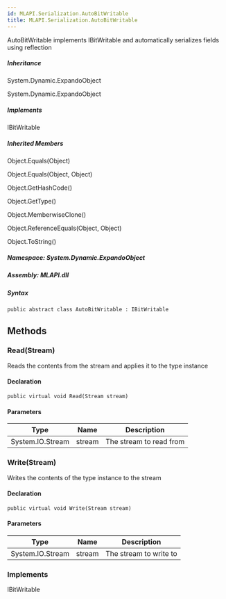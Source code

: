 ```yaml
---  
id: MLAPI.Serialization.AutoBitWritable  
title: MLAPI.Serialization.AutoBitWritable  
---
```


<div class="markdown level0 summary">

AutoBitWritable implements IBitWritable and automatically serializes
fields using reflection

</div>

<div class="markdown level0 conceptual">

</div>

<div class="inheritance">

##### Inheritance

<div class="level0">

System.Dynamic.ExpandoObject

</div>

<div class="level1">

System.Dynamic.ExpandoObject

</div>

</div>

<div classs="implements">

##### Implements

<div>

IBitWritable

</div>

</div>

<div class="inheritedMembers">

##### Inherited Members

<div>

Object.Equals(Object)

</div>

<div>

Object.Equals(Object, Object)

</div>

<div>

Object.GetHashCode()

</div>

<div>

Object.GetType()

</div>

<div>

Object.MemberwiseClone()

</div>

<div>

Object.ReferenceEquals(Object, Object)

</div>

<div>

Object.ToString()

</div>

</div>

##### **Namespace**: System.Dynamic.ExpandoObject

##### **Assembly**: MLAPI.dll

##### Syntax

    public abstract class AutoBitWritable : IBitWritable

## Methods 

### Read(Stream)

<div class="markdown level1 summary">

Reads the contents from the stream and applies it to the type instance

</div>

<div class="markdown level1 conceptual">

</div>

#### Declaration

    public virtual void Read(Stream stream)

#### Parameters

| Type             | Name   | Description             |
|------------------|--------|-------------------------|
| System.IO.Stream | stream | The stream to read from |

### Write(Stream)

<div class="markdown level1 summary">

Writes the contents of the type instance to the stream

</div>

<div class="markdown level1 conceptual">

</div>

#### Declaration

    public virtual void Write(Stream stream)

#### Parameters

| Type             | Name   | Description            |
|------------------|--------|------------------------|
| System.IO.Stream | stream | The stream to write to |

### Implements

<div>

IBitWritable

</div>
